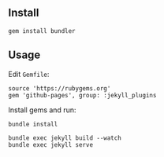 ---
---

## Install

```
gem install bundler
```

## Usage

Edit `Gemfile`:

```
source 'https://rubygems.org'
gem 'github-pages', group: :jekyll_plugins
```

Install gems and run:

```shell
bundle install

bundle exec jekyll build --watch
bundle exec jekyll serve
```
